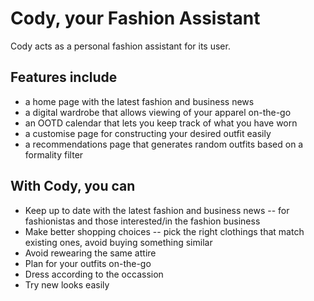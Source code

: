 # Cody, your Fashion Assistant
Cody acts as a personal fashion assistant for its user.

## Features include
- a home page with the latest fashion and business news
- a digital wardrobe that allows viewing of your apparel on-the-go 
- an OOTD calendar that lets you keep track of what you have worn
- a customise page for constructing your desired outfit easily 
- a recommendations page that generates random outfits based on a formality filter

## With Cody, you can
- Keep up to date with the latest fashion and business news -- for fashionistas and those interested/in the fashion business
- Make better shopping choices -- pick the right clothings that match existing ones, avoid buying something similar
- Avoid rewearing the same attire
- Plan for your outfits on-the-go
- Dress according to the occassion
- Try new looks easily

